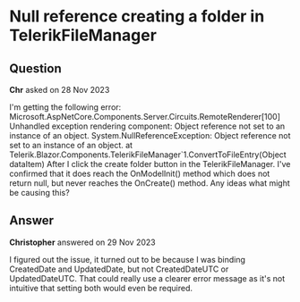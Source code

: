 # Null reference creating a folder in TelerikFileManager

## Question

**Chr** asked on 28 Nov 2023

I'm getting the following error: Microsoft.AspNetCore.Components.Server.Circuits.RemoteRenderer[100] Unhandled exception rendering component: Object reference not set to an instance of an object. System.NullReferenceException: Object reference not set to an instance of an object. at Telerik.Blazor.Components.TelerikFileManager`1.ConvertToFileEntry(Object dataItem) After I click the create folder button in the TelerikFileManager. I've confirmed that it does reach the OnModelInit() method which does not return null, but never reaches the OnCreate() method. Any ideas what might be causing this?

## Answer

**Christopher** answered on 29 Nov 2023

I figured out the issue, it turned out to be because I was binding CreatedDate and UpdatedDate, but not CreatedDateUTC or UpdatedDateUTC. That could really use a clearer error message as it's not intuitive that setting both would even be required.
